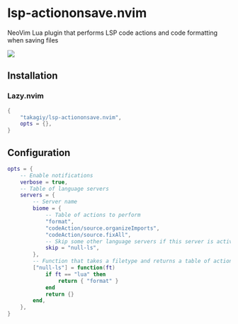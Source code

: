 # lsp-actiononsave.nvim

NeoVim Lua plugin that performs LSP code actions and code formatting when saving files

![](https://github.com/user-attachments/assets/326ebe1b-005c-48ef-a832-8c5628eaeff9)


## Installation

### Lazy.nvim

```lua
{
    "takagiy/lsp-actiononsave.nvim",
    opts = {},
}
```

## Configuration

```lua
opts = {
    -- Enable notifications
    verbose = true,
    -- Table of language servers
    servers = {
        -- Server name
        biome = {
            -- Table of actions to perform
            "format",
            "codeAction/source.organizeImports",
            "codeAction/source.fixAll",
            -- Skip some other language servers if this server is active (optional. string or table of strings)
            skip = "null-ls",
        },
        -- Function that takes a filetype and returns a table of actions to perform
        ["null-ls"] = function(ft)
            if ft == "lua" then
                return { "format" }
            end
            return {}
        end,
    },
}
```
